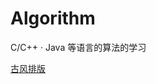 # Algorithm
C/C++ · Java 等语言的算法的学习

[古风排版](https://github.com/jiangwenchao1998/Algorithm/blob/master/C%2B%2B%20Language/%E5%8F%A4%E9%A3%8E%E6%8E%92%E7%89%88.cpp)
